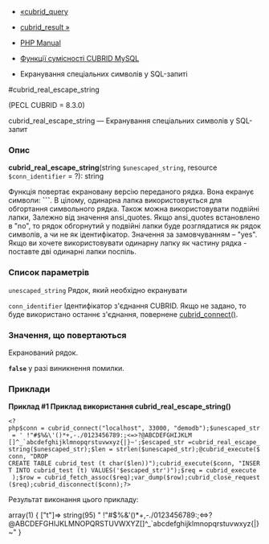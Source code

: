 - [«cubrid_query](function.cubrid-query.md)
- [cubrid_result »](function.cubrid-result.md)

- [PHP Manual](index.md)
- [Функції сумісності CUBRID MySQL](cubridmysql.cubrid.md)
- Екранування спеціальних символів у SQL-запиті

#cubrid_real_escape_string

(PECL CUBRID = 8.3.0)

cubrid_real_escape_string — Екранування спеціальних символів у
SQL-запит

### Опис

**cubrid_real_escape_string**(string `$unescaped_string`, resource
`$conn_identifier` = ?): string

Функція повертає екрановану версію переданого рядка. Вона
екранує символи: **```**. В цілому, одинарна лапка використовується для
обгортання символьного рядка. Також можна використовувати подвійні лапки,
Залежно від значення ansi_quotes. Якщо ansi_quotes встановлено в
"no", то рядок обгорнутий у подвійні лапки буде розглядатися як
рядок символів, а чи не як ідентифікатор. Значення за замовчуванням – "yes".
Якщо ви хочете використовувати одинарну лапку як частину рядка -
поставте дві одинарні лапки поспіль.

### Список параметрів

`unescaped_string`
Рядок, який необхідно екранувати

`conn_identifier`
Ідентифікатор з'єднання CUBRID. Якщо не задано, то буде використано
останнє з'єднання, повернене
[cubrid_connect()](function.cubrid-connect.md).

### Значення, що повертаються

Екранований рядок.

**`false`** у разі виникнення помилки.

### Приклади

**Приклад #1 Приклад використання **cubrid_real_escape_string()****

`` <?php$conn = cubrid_connect("localhost", 33000, "demodb");$unescaped_str = ' !"#$%&\'()*+,-./0123456789:;<=>?@ABCDEFGHIJKLM []^_`abcdefghijklmnopqrstuvwxyz{|}~';$escaped_str =cubrid_real_escape_string($unescaped_str);$len = strlen($unescaped_str);@cubrid_execute($conn, "DROP CREATE TABLE cubrid_test (t char($len))");cubrid_execute($conn, "INSERT INTO cubrid_test (t) VALUES('$escaped_str')");$req = cubrid_execute  );$row = cubrid_fetch_assoc($req);var_dump($row);cubrid_close_request($req);cubrid_disconnect($conn);?> ``

Результат виконання цього прикладу:

array(1) {
["t"]=>
string(95) " !"#$%&'()*+,-./0123456789:;<=>?@ABCDEFGHIJKLMNOPQRSTUVWXYZ[]^_`abcdefghijklmnopqrstuvwxyz{|}~"
}
